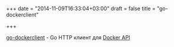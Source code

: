 +++
date = "2014-11-09T16:33:04+03:00"
draft = false
title = "go-dockerclient"

+++

<p><a href="https://github.com/fsouza/go-dockerclient">go-dockerclient</a>&nbsp;-&nbsp;Go HTTP клиент для <a href="http://docs.docker.io/en/latest/reference/api/docker_remote_api/">Docker API</a></p>

